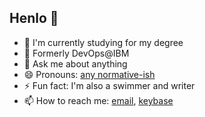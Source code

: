 ## Henlo 🐣

- 🔭 I'm currently studying for my degree
- 💼 Formerly DevOps@IBM
- 💬 Ask me about anything
- 😄 Pronouns: [any normative-ish](https://en.pronouns.page/any:normative-ish)
- ⚡ Fun fact: I'm also a swimmer and writer
- 📫 How to reach me: [email](mailto:me@ftqo.dev), [keybase](https://keybase.io/ftqo)
